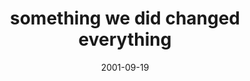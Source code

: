 ---
layout: base.njk
title : 'something we did changed everything' 
view_title : 'something we did changed everything' 
year : '2001' 
date : '2001-09-19' 
img_file : '/drawing/changedeverything.png' 
html_file : 'changedeverthing' 
next_html : 'justabox.html' 
year_order : '207' 
permalink : "title/{{html_file}}.html"
---